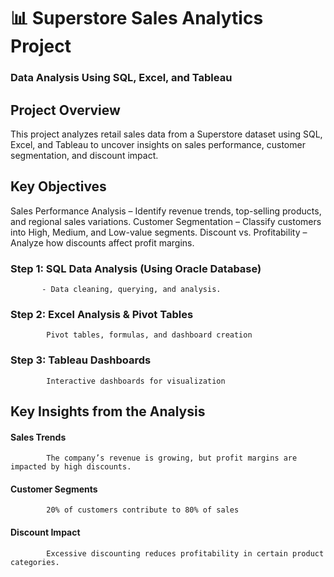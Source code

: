 # 📊 Superstore Sales Analytics Project
### Data Analysis Using SQL, Excel, and Tableau

## Project Overview
  This project analyzes retail sales data from a Superstore dataset using SQL, Excel, and Tableau to uncover insights on sales performance, customer segmentation, and discount impact.

## Key Objectives
  Sales Performance Analysis – Identify revenue trends, top-selling products, and regional sales variations.
  Customer Segmentation – Classify customers into High, Medium, and Low-value segments.
  Discount vs. Profitability – Analyze how discounts affect profit margins.

### Step 1: SQL Data Analysis (Using Oracle Database)
           - Data cleaning, querying, and analysis.
### Step 2: Excel Analysis & Pivot Tables
            Pivot tables, formulas, and dashboard creation
### Step 3: Tableau Dashboards
            Interactive dashboards for visualization

## Key Insights from the Analysis
  #### Sales Trends
            The company’s revenue is growing, but profit margins are impacted by high discounts.
  #### Customer Segments
            20% of customers contribute to 80% of sales
  #### Discount Impact
            Excessive discounting reduces profitability in certain product categories.
